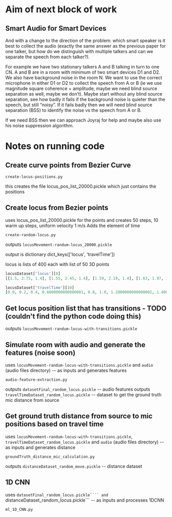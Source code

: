 # Aim of next block of work

## Smart Audio for Smart Devices
 
And with a change to the direction of the problem: which smart speaker
is it best to collect the audio (exactly the same answer as the
previous paper for one talker, but how do we distinguish with multiple
talkers and can we separate the speech from each talker?).
 
For example we have two stationary talkers A and B talking in turn to
one CN. A and B are in a room with minimum of two smart devices D1 and
D2. We also have background noise in the room N. We want to use the
correct microphone in either D1 or D2 to collect the speech from A or
B (ie we use magnitude square coherence + amplitude, maybe we need
blind source separation as well, maybe we don’t). Maybe start without
any blind source separation, see how badly it fails if the background
noise is quieter than the speech, but still “noisy”. If it fails badly
then we will need blind source separation (BSS) to identify the noise
vs the speech from A or B.
 
If we need BSS then we can approach Joyraj for help and maybe also use
his noise suppression algorithm.
 
# Notes on running code

## Create curve points from Bezier Curve


```create-locus-positions.py```

this creates the file locus_pos_list_20000.pickle which just contains the positions

## Create locus from Bezier points

uses locus_pos_list_20000.pickle for the points and creates 50 steps, 10 warm up steps, uniform velocity 1 m/s
Adds the element of time

```create-random-locus.py```

outputs ```locusMovement-randum-locus_20000.pickle```

output is dictionary dict_keys(['locus', 'travelTime'])

locus is lists of 400 each with list of 50 3D points

``` python
locusDataset['locus'][0]
[[1.5, 2.75, 1.4], [1.55, 2.45, 1.4], [1.59, 2.19, 1.4], [1.63, 1.97, 1.4], [1.66, 1.79, 1.4], [1.69, 1.63, 1.4], [1.71, 1.51, 1.4], [1.73, 1.43, 1.4], [1.75, 1.37, 1.4], [1.76, 1.33, 1.4], [1.77, 1.33, 1.4], [1.77, 1.34, 1.4], [1.77, 1.38, 1.4], [1.77, 1.44, 1.4], [1.77, 1.51, 1.4], [1.76, 1.61, 1.4], [1.75, 1.71, 1.4], [1.74, 1.83, 1.4], [1.73, 1.96, 1.4], [1.72, 2.1, 1.4], [1.7, 2.25, 1.4], [1.69, 2.4, 1.4], [1.67, 2.56, 1.4], [1.65, 2.72, 1.4], [1.63, 2.87, 1.4], [1.62, 3.03, 1.4], [1.6, 3.19, 1.4], [1.58, 3.33, 1.4], [1.56, 3.48, 1.4], [1.55, 3.61, 1.4], [1.53, 3.73, 1.4], [1.52, 3.85, 1.4], [1.51, 3.94, 1.4], [1.5, 4.03, 1.4], [1.49, 4.09, 1.4], [1.48, 4.13, 1.4], [1.48, 4.16, 1.4], [1.48, 4.16, 1.4], [1.48, 4.14, 1.4], [1.48, 4.09, 1.4], [1.49, 4.01, 1.4], [1.5, 3.9, 1.4], [1.52, 3.76, 1.4], [1.54, 3.59, 1.4], [1.56, 3.38, 1.4], [1.59, 3.14, 1.4], [1.62, 2.85, 1.4], [1.66, 2.53, 1.4], [1.7, 2.16, 1.4], [1.75, 1.75, 1.4]]
```

``` python
locusDataset['travelTime'][10]
[0.0, 0.2, 0.4, 0.6000000000000001, 0.8, 1.0, 1.2000000000000002, 1.4000000000000001, 1.6, 1.8, 2.0, 2.2, 2.4000000000000004, 2.6, 2.8000000000000003, 3.0, 3.2, 3.4000000000000004, 3.6, 3.8000000000000003, 4.0, 4.2, 4.4, 4.6000000000000005, 4.800000000000001, 5.0, 5.2, 5.4, 5.6000000000000005, 5.800000000000001, 6.0, 6.2, 6.4, 6.6000000000000005, 6.800000000000001, 7.0, 7.2, 7.4, 7.6000000000000005, 7.800000000000001, 8.0, 8.200000000000001, 8.4, 8.6, 8.8, 9.0, 9.200000000000001, 9.4, 9.600000000000001, 9.8]
```

## Get locus position list that has transitions - TODO (couldn't find the python code doing this)

outputs ```locusMovement-randum-locus-with-transitions.pickle```

## Simulate room with audio and generate the features (noise soon)

uses ```locusMovement-randum-locus-with-transitions.pickle``` and ```audio``` (audio files directory) -- as inputs and generates features

```audio-feature-extraction.py```

outputs ```datasetFinal_random_locus.pickle```   -- audio features
outputs ```travelTimeDataset_random_locus.pickle```  -- dataset to get the ground truth mic distance from source

## Get ground truth distance from source to mic positions based on travel time

uses ```locusMovement-randum-locus-with-transitions.pickle```, ```travelTimeDataset_random_locus.pickle``` and ```audio``` (audio files directory) -- as inputs and generates distance

```groundTruth_distance_mic_calculation.py```

outputs ```distanceDataset_random_move.pickle```   -- distance dataset

## 1D CNN

uses ```datasetFinal_random_locus.pickle```` and ```distanceDataset_random_locus.pickle``` -- as inputs and processes 1DCNN

```ml_1D_CNN.py```




